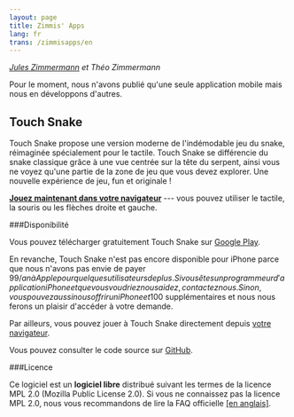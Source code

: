 ```yaml
---
layout: page
title: Zimmis' Apps
lang: fr
trans: /zimmisapps/en
---
```


*[Jules Zimmermann](https://www.linkedin.com/pub/jules-zimmermann/98/7b5/4b0) et Théo Zimmermann*

Pour le moment, nous n'avons publié qu'une seule application mobile
mais nous en développons d'autres.

Touch Snake
-----------

Touch Snake propose une version moderne de l'indémodable jeu du snake,
réimaginée spécialement pour le tactile.
Touch Snake se différencie du snake classique grâce à une vue centrée
sur la tête du serpent, ainsi vous ne voyez qu'une partie de la zone de jeu
que vous devez explorer.
Une nouvelle expérience de jeu, fun et originale !

[**Jouez maintenant dans votre navigateur**](http://touchsnake.zimmisapps.com) --- vous pouvez utiliser le tactile, la souris ou les flèches droite et gauche.

###Disponibilité

Vous pouvez télécharger gratuitement Touch Snake sur
[Google Play](https://play.google.com/store/apps/details?id=com.zimmisapps.touchsnake).

En revanche, Touch Snake n'est pas encore disponible pour iPhone
parce que nous n'avons pas envie de payer 99$/an à Apple pour
quelques utilisateurs de plus.
Si vous êtes un programmeur d'application iPhone et que vous voudriez
nous aidez, contactez nous.
Sinon, vous pouvez aussi nous offrir un iPhone et 100$ supplémentaires
et nous nous ferons un plaisir d'accéder à votre demande.

Par ailleurs, vous pouvez jouer à Touch Snake directement depuis
[votre navigateur](http://touchsnake.zimmisapps.com).

Vous pouvez consulter le code source sur
[GitHub](https://github.com/Zimmi48/Touch-Snake).

###Licence

Ce logiciel est un **logiciel libre** distribué suivant les termes de la licence
MPL 2.0 (Mozilla Public License 2.0). Si vous ne connaissez pas la licence MPL 2.0,
nous vous recommandons de lire la FAQ officielle [[en anglais]](https://www.mozilla.org/MPL/2.0/FAQ.html).
